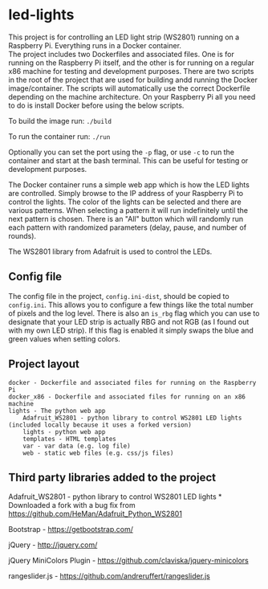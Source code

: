 # led-lights

This project is for controlling an LED light strip (WS2801) running on a Raspberry Pi.  Everything runs in a Docker container.  
The project includes two Dockerfiles and associated files.  One is for running on the Raspberry Pi itself, and the other 
is for running on a regular x86 machine for testing and development purposes.  There are two scripts in the root of the 
project that are used for building andd running the Docker image/container.  The scripts will automatically use the correct 
Dockerfile depending on the machine architecture.  On your Raspberry Pi all you need to do is install Docker before using 
the below scripts.

To build the image run: ```./build```

To run the container run: ```./run```

Optionally you can set the port using the ```-p``` flag, or use ```-c``` to run the container and start at the bash terminal.
This can be useful for testing or development purposes.

The Docker container runs a simple web app which is how the LED lights are controlled.  Simply browse to the IP address of your 
Raspberry Pi to control the lights.  The color of the lights can be selected and there are various patterns.  When selecting 
a pattern it will run indefinitely until the next pattern is chosen.  There is an "All" button which will randomly run each 
pattern with randomized parameters (delay, pause, and number of rounds).

The WS2801 library from Adafruit is used to control the LEDs.

## Config file

The config file in the project, ```config.ini-dist```, should be copied to ```config.ini```.  This allows you to configure a few 
things like the total number of pixels and the log level.  There is also an ```is_rbg``` flag which you can use to designate that your 
LED strip is actually RBG and not RGB (as I found out with my own LED strip).  If this flag is enabled it simply swaps the blue and 
green values when setting colors.

## Project layout

```
docker - Dockerfile and associated files for running on the Raspberry Pi
docker_x86 - Dockerfile and associated files for running on an x86 machine
lights - The python web app
    Adafruit_WS2801 - python library to control WS2801 LED lights (included locally because it uses a forked version)
    lights - python web app
    templates - HTML templates
    var - var data (e.g. log file)
    web - static web files (e.g. css/js files)
```

## Third party libraries added to the project

Adafruit_WS2801 - python library to control WS2801 LED lights
    * Downloaded a fork with a bug fix from https://github.com/HeMan/Adafruit_Python_WS2801

Bootstrap - https://getbootstrap.com/

jQuery - http://jquery.com/

jQuery MiniColors Plugin - https://github.com/claviska/jquery-minicolors

rangeslider.js - https://github.com/andreruffert/rangeslider.js
